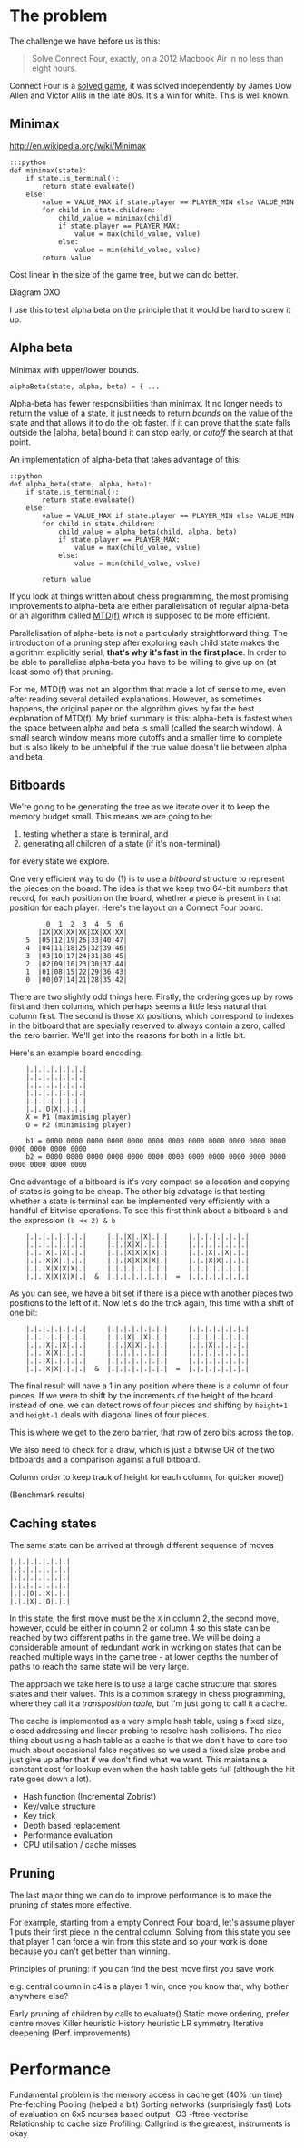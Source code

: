 
The problem
===========

The challenge we have before us is this:

> Solve Connect Four, exactly, on a 2012 Macbook Air in no less than eight hours.

Connect Four is a [solved game](http://en.wikipedia.org/wiki/Connect_Four#Mathematical_solution), it was solved independently by James Dow Allen and Victor Allis in the late 80s.
It's a win for white. This is well known.

Minimax
-------
http://en.wikipedia.org/wiki/Minimax

    :::python
    def minimax(state):
        if state.is_terminal():
            return state.evaluate()
        else:
            value = VALUE_MAX if state.player == PLAYER_MIN else VALUE_MIN
            for child in state.children:
                child_value = minimax(child)
                if state.player == PLAYER_MAX:
                    value = max(child_value, value)
                else:
                    value = min(child_value, value)
            return value

Cost linear in the size of the game tree, but we can do better.

Diagram OXO

I use this to test alpha beta on the principle that it would be hard to screw it up.

Alpha beta
----------

Minimax with upper/lower bounds.

    alphaBeta(state, alpha, beta) = { ...

Alpha-beta has fewer responsibilities than minimax. It no longer needs
to return the value of a state, it just needs to return *bounds* on
the value of the state and that allows it to do the job faster. If it
can prove that the state falls outside the [alpha, beta] bound it can
stop early, or *cutoff* the search at that point.

An implementation of alpha-beta that takes advantage of this:

    ::python
    def alpha_beta(state, alpha, beta):
        if state.is_terminal():
            return state.evaluate()
        else:
            value = VALUE_MAX if state.player == PLAYER_MIN else VALUE_MIN
            for child in state.children:
                child_value = alpha_beta(child, alpha, beta)
                if state.player == PLAYER_MAX:
                    value = max(child_value, value)
                else:
                    value = min(child_value, value)

            return value

If you look at things written about chess programming, the most
promising improvements to alpha-beta are either parallelisation of
regular alpha-beta or an algorithm called
[MTD(f)](http://en.wikipedia.org/wiki/MTD-f) which is supposed to be
more efficient.

Parallelisation of alpha-beta is not a particularly straightforward
thing. The introduction of a pruning step after exploring each child
state makes the algorithm explicitly serial, **that's why it's fast in
the first place**. In order to be able to parallelise alpha-beta you
have to be willing to give up on (at least some of) that pruning.

For me, MTD(f) was not an algorithm that made a lot of sense to me,
even after reading several detailed explanations. However, as
sometimes happens, the original paper on the algorithm gives by far
the best explanation of MTD(f). My brief summary is this: alpha-beta
is fastest when the space between alpha and beta is small (called the
search window). A small search window means more cutoffs and a smaller
time to complete but is also likely to be unhelpful if the true value
doesn't lie between alpha and beta.

Bitboards
---------
We're going to be generating the tree as we iterate over it to keep
the memory budget small. This means we are going to be:

1. testing whether a state is terminal, and
2. generating all children of a state (if it's non-terminal)

for every state we explore.

One very efficient way to do (1) is to use a *bitboard* structure to
represent the pieces on the board. The idea is that we keep two 64-bit
numbers that record, for each position on the board, whether a piece
is present in that position for each player. Here's the layout on a
Connect Four board:

             0  1  2  3  4  5  6
           |XX|XX|XX|XX|XX|XX|XX|
        5  |05|12|19|26|33|40|47|
        4  |04|11|18|25|32|39|46|
        3  |03|10|17|24|31|38|45|
        2  |02|09|16|23|30|37|44|
        1  |01|08|15|22|29|36|43|
        0  |00|07|14|21|28|35|42|

There are two slightly odd things here. Firstly, the ordering goes up
by rows first and then columns, which perhaps seems a little less
natural that column first. The second is those `XX` positions, which
correspond to indexes in the bitboard that are specially reserved to
always contain a zero, called the zero barrier. We'll get into the
reasons for both in a little bit.

Here's an example board encoding:

        |.|.|.|.|.|.|.|
        |.|.|.|.|.|.|.|
        |.|.|.|.|.|.|.|
        |.|.|.|.|.|.|.|
        |.|.|.|.|.|.|.|
        |.|.|O|X|.|.|.|
        X = P1 (maximising player)
        O = P2 (minimising player)

        b1 = 0000 0000 0000 0000 0000 0000 0000 0000 0000 0000 0000 0000 0000 0000 0000 0000
        b2 = 0000 0000 0000 0000 0000 0000 0000 0000 0000 0000 0000 0000 0000 0000 0000 0000

One advantage of a bitboard is it's very compact so allocation and copying of states is going to be cheap. The other big advatage is that testing whether a state is terminal can be implemented very efficiently with a handful of bitwise operations. To see this first think about a bitboard `b` and the expression `(b << 2) & b`

        |.|.|.|.|.|.|.|     |.|.|X|.|X|.|.|     |.|.|.|.|.|.|.|
        |.|.|.|.|.|.|.|     |.|.|X|X|.|.|.|     |.|.|.|.|.|.|.|
        |.|.|X|.|X|.|.|     |.|.|X|X|X|X|.|     |.|.|X|.|X|.|.|
        |.|.|X|X|.|.|.|     |.|.|X|X|X|X|.|     |.|.|X|X|.|.|.|
        |.|.|X|X|X|X|.|     |.|.|.|.|.|.|.|     |.|.|.|.|.|.|.|
        |.|.|X|X|X|X|.|  &  |.|.|.|.|.|.|.|  =  |.|.|.|.|.|.|.|

As you can see, we have a bit set if there is a piece with another
pieces two positions to the left of it. Now let's do the trick again,
this time with a shift of one bit:

        |.|.|.|.|.|.|.|     |.|.|.|.|.|.|.|     |.|.|.|.|.|.|.|
        |.|.|.|.|.|.|.|     |.|.|X|.|X|.|.|     |.|.|.|.|.|.|.|
        |.|.|X|.|X|.|.|     |.|.|X|X|.|.|.|     |.|.|X|.|.|.|.|
        |.|.|X|X|.|.|.|     |.|.|.|.|.|.|.|     |.|.|.|.|.|.|.|
        |.|.|X|.|.|.|.|     |.|.|.|.|.|.|.|     |.|.|.|.|.|.|.|
        |.|.|X|X|.|.|.|  &  |.|.|.|.|.|.|.|  =  |.|.|.|.|.|.|.|

The final result will have a 1 in any position where there is a column
of four pieces. If we were to shift by the increments of the height of
the board instead of one, we can detect rows of four pieces and
shifting by `height+1` and `height-1` deals with diagonal lines of
four pieces.

This is where we get to the zero barrier, that row of zero bits across
the top.

We also need to check for a draw, which is just a bitwise OR of the
two bitboards and a comparison against a full bitboard.

Column order to keep track of height for each column, for quicker
move()

(Benchmark results)

Caching states
--------------

The same state can be arrived at through different sequence of moves

    |.|.|.|.|.|.|.|
    |.|.|.|.|.|.|.|
    |.|.|.|.|.|.|.|
    |.|.|.|.|.|.|.|
    |.|.|O|.|X|.|.|
    |.|.|X|.|O|.|.|

In this state, the first move must be the `X` in column 2, the second
move, however, could be either in column 2 or column 4 so this state
can be reached by two different paths in the game tree. We will be
doing a considerable amount of redundant work in working on states
that can be reached multiple ways in the game tree - at lower depths
the number of paths to reach the same state will be very large.

The approach we take here is to use a large cache structure that
stores states and their values. This is a common strategy in chess
programming, where they call it a *transposition table*, but I'm just
going to call it a cache.

The cache is implemented as a very simple hash table, using a fixed
size, closed addressing and linear probing to resolve hash collisions.
The nice thing about using a hash table as a cache is that we don't
have to care too much about occasional false negatives so we used a
fixed size probe and just give up after that if we don't find what we
want. This maintains a constant cost for lookup even when the hash
table gets full (although the hit rate goes down a lot).

* Hash function (Incremental Zobrist)
* Key/value structure
* Key trick
* Depth based replacement
* Performance evaluation
* CPU utilisation / cache misses

Pruning
-------

The last major thing we can do to improve performance is to make the
pruning of states more effective.

For example, starting from a empty Connect Four board, let's assume player 1 puts their first piece in the
central column. Solving from this state  you see that player 1 can
force a win from this state and so your work is done because you can't
get better than winning.

Principles of pruning: if you can find the best move first you save work

e.g. central column in c4 is a player 1 win, once you know that, why bother anywhere else?


Early pruning of children by calls to evaluate()
Static move ordering, prefer centre moves
Killer heuristic
History heuristic
LR symmetry
Iterative deepening
(Perf. improvements)

Performance
===================
Fundamental problem is the memory access in cache get (40% run time)
Pre-fetching
Pooling (helped a bit)
Sorting networks (surprisingly fast)
Lots of evaluation on 6x5
ncurses based output
-O3 -ftree-vectorise
Relationship to cache size
Profiling: Callgrind is the greatest, instruments is okay
